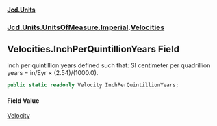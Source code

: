 #### [Jcd.Units](index 'index')
### [Jcd.Units.UnitsOfMeasure.Imperial](Jcd.Units.UnitsOfMeasure.Imperial 'Jcd.Units.UnitsOfMeasure.Imperial').[Velocities](Velocities 'Jcd.Units.UnitsOfMeasure.Imperial.Velocities')

## Velocities.InchPerQuintillionYears Field

inch per quintillion years defined such that: SI centimeter per quadrillion years = in/Eyr × (2.54)/(1000.0).

```csharp
public static readonly Velocity InchPerQuintillionYears;
```

#### Field Value
[Velocity](Velocity 'Jcd.Units.UnitTypes.Velocity')